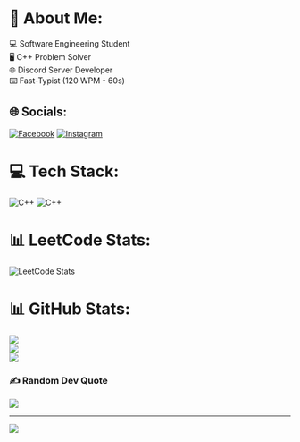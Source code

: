 # 💫 About Me:
💻 Software Engineering Student<br>🖥️ C++ Problem Solver<br>🌐 Discord Server Developer<br>⌨️ Fast-Typist (120 WPM - 60s)


## 🌐 Socials:
[![Facebook](https://img.shields.io/badge/Facebook-%231877F2.svg?logo=Facebook&logoColor=white)](https://facebook.com/MugetsuZ) [![Instagram](https://img.shields.io/badge/Instagram-%23E4405F.svg?logo=Instagram&logoColor=white)](https://instagram.com/ephemeral.protagonist) 

# 💻 Tech Stack:
![C++](https://img.shields.io/badge/c++-%2300599C.svg?style=for-the-badge&logo=c%2B%2B&logoColor=white) ![C++](https://img.shields.io/badge/c++-%2300599C.svg?style=for-the-badge&logo=c%2B%2B&logoColor=white)

# 📊 LeetCode Stats:
![LeetCode Stats](https://leetcode.card.workers.dev/ghostmikz?theme=dark&font=baloo&extension=activity)

# 📊 GitHub Stats:
![](https://github-readme-stats.vercel.app/api?username=GhostMikz&theme=dark&hide_border=false&include_all_commits=false&count_private=false)<br/>
![](https://github-readme-streak-stats.herokuapp.com/?user=GhostMikz&theme=dark&hide_border=false)<br/>
![](https://github-readme-stats.vercel.app/api/top-langs/?username=GhostMikz&theme=dark&hide_border=false&include_all_commits=false&count_private=false&layout=compact)

### ✍️ Random Dev Quote
![](https://quotes-github-readme.vercel.app/api?type=horizontal&theme=tokyonight)

---
[![](https://visitcount.itsvg.in/api?id=GhostMikz&icon=0&color=0)](https://visitcount.itsvg.in)
